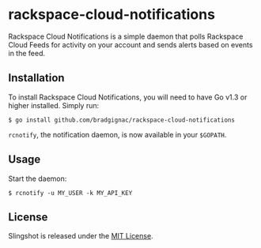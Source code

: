 # rackspace-cloud-notifications

Rackspace Cloud Notifications is a simple daemon that polls Rackspace Cloud Feeds for activity on your account and sends alerts based on events in the feed.

## Installation

To install Rackspace Cloud Notifications, you will need to have Go v1.3 or higher installed. Simply run:

```
$ go install github.com/bradgignac/rackspace-cloud-notifications
```

`rcnotify`, the notification daemon, is now available in your `$GOPATH`.

## Usage

Start the daemon:

```
$ rcnotify -u MY_USER -k MY_API_KEY
```

## License

Slingshot is released under the [MIT License](LICENSE).
